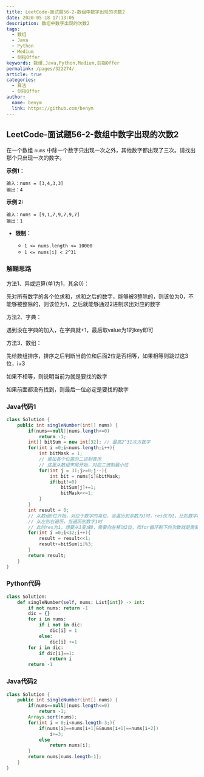 ```yaml
---
title: LeetCode-面试题56-2-数组中数字出现的次数2
date: 2020-05-18 17:13:05
description: 数组中数字出现的次数2
tags: 
  - 数组
  - Java
  - Python
  - Medium
  - 剑指Offer
keywords: 数组,Java,Python,Medium,剑指Offer
permalink: /pages/322274/
article: true
categories: 
  - 算法
  - 剑指Offer
author: 
  name: benym
  link: https://github.com/benym
---
```


## LeetCode-面试题56-2-数组中数字出现的次数2

在一个数组 `nums` 中除一个数字只出现一次之外，其他数字都出现了三次。请找出那个只出现一次的数字。

 <!--more-->

**示例1：**

```
输入：nums = [3,4,3,3]
输出：4
```

**示例 2:**

```
输入：nums = [9,1,7,9,7,9,7]
输出：1
```

- **限制：**

  - `1 <= nums.length <= 10000`
  - `1 <= nums[i] < 2^31`

### 解题思路

方法1、异或运算(单1为1，其余0)：

先对所有数字的各个位求和，求和之后的数字，能够被3整除的，则该位为0，不能够被整除的，则该位为1，之后就能够通过2进制求出对应的数字

方法2、字典：

遇到没在字典的加入，在字典就+1，最后取value为1的key即可

方法3、数组：

先给数组排序，排序之后判断当前位和后面2位是否相等，如果相等则跳过这3位，i+3

如果不相等，则说明当前为就是要找的数字

如果前面都没有找到，则最后一位必定是要找的数字

### Java代码1

```java
class Solution {
    public int singleNumber(int[] nums) {
        if(nums==null||nums.length<=0)
            return -1;
        int[] bitSum = new int[32]; // 最高2^31次方数字
        for(int i =0;i<nums.length;i++){
            int bitMask = 1;
            // 累加各个位置的二进制表示
            // 这里从数组末尾开始，对应二进制最小位
            for(int j = 31;j>=0;j--){
                int bit = nums[i]&bitMask;
                if(bit!=0)
                    bitSum[j]+=1;
                    bitMask<<=1;
            }
        }
        int result = 0;
        // 从数组0位开始，对应于数字的高位，当遍历到余数为1时，res仅为1，比如数字8的二进制为0100
        // 从左到右遍历，当遍历到数字1时
        // 此时res为1，想要从1变成8，需要向左移动2位，而for循环剩下的次数就是需要<<左移的次数，最后得到res才是正确的
        for(int i =0;i<32;i++){
            result = result<<1;
            result+=bitSum[i]%3;
        }
        return result;
    }
}
```

### Python代码

```python
class Solution:
    def singleNumber(self, nums: List[int]) -> int:
        if not nums: return -1
        dic = {}
        for i in nums:
            if i not in dic:
                dic[i] = 1
            else:
                dic[i] +=1
        for i in dic:
            if dic[i]==1:
                return i
        return -1
```

### Java代码2

```java
class Solution {
    public int singleNumber(int[] nums) {
        if(nums==null||nums.length<=0)
            return -1;
        Arrays.sort(nums);
        for(int i = 0;i<nums.length-3;){
            if(nums[i]==nums[i+1]&&nums[i+1]==nums[i+2])
                i+=3;
            else
                return nums[i];
        }
        return nums[nums.length-1];
    }
}
```